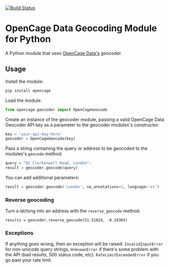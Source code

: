 
[![Build Status](https://travis-ci.org/OpenCageData/python-opencage-geocoder.svg?branch=master)](https://travis-ci.org/OpenCageData/python-opencage-geocoder)

# OpenCage Data Geocoding Module for Python

A Python module that uses [OpenCage Data's](http://www.opencagedata.com/)
geocoder.

## Usage

Install the module:

```bash
pip install opencage
```

Load the module:

```python
from opencage.geocoder import OpenCageGeocode
```

Create an instance of the geocoder module, passing a valid OpenCage Data Geocoder API key
as a parameter to the geocoder modules's constructor:

```python
key = 'your-api-key-here'
geocoder = OpenCageGeocode(key)
```

Pass a string containing the query or address to be geocoded to the modules's `geocode` method:

```python
query = "82 Clerkenwell Road, London";
result = geocoder.geocode(query)
```

You can add additional parameters:
```python
result = geocoder.geocode('London', no_annotations=1, language='es')
```


### Reverse geocoding

Turn a lat/long into an address with the ``reverse_geocode`` method:

    results = geocoder.reverse_geocode(51.51024, -0.10303)


### Exceptions

If anything goes wrong, then an exception will be raised: ``InvalidInputError`` for non-unicode query strings, ``UnknownError`` if there's some problem with the API (bad results, 500 status code, etc). ``RateLimitExceededError`` if you go past your rate limit.
